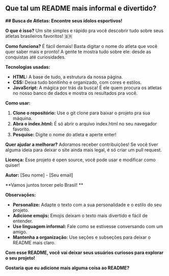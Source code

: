 ## Que tal um README mais informal e divertido? 

**## Busca de Atletas: Encontre seus ídolos esportivos!**

**O que é isso?**
Um site simples e rápido pra você descobrir tudo sobre seus atletas brasileiros favoritos! 🇧🇷

**Como funciona?**
É fácil demais! Basta digitar o nome do atleta que você quer saber mais e pronto! A gente te mostra tudo sobre ele: desde as conquistas até curiosidades.

**Tecnologias usadas:**
* **HTML:** A base de tudo, a estrutura da nossa página.
* **CSS:** Deixa tudo bonitinho e organizado, com cores e estilos.
* **JavaScript:** A mágica por trás da busca! É ele quem procura os atletas no nosso banco de dados e mostra os resultados pra você.

**Como usar:**
1. **Clone o repositório:** Use o git clone para baixar o projeto pra sua máquina.
2. **Abra o index.html:** É só abrir o arquivo index.html no seu navegador favorito.
3. **Pesquise:** Digite o nome do atleta e aperte enter!

**Quer ajudar a melhorar?**
Adoramos receber contribuições! Se você tiver alguma ideia para deixar o site ainda mais legal, é só criar um pull request.

**Licença:**
Esse projeto é open source, você pode usar e modificar como quiser!

**Autor:**
[Seu nome] - [Seu email]

**Vamos juntos torcer pelo Brasil! **

**Observações:**
* **Personalize:** Adapte o texto com a sua personalidade e o estilo do seu projeto.
* **Adicione emojis:** Emojis deixam o texto mais divertido e fácil de entender.
* **Use linguagem informal:** Fale como se estivesse conversando com um amigo.
* **Mantenha a organização:** Use seções e subseções para deixar o README mais claro.

**Com esse README, você vai deixar seus usuários curiosos para explorar o seu projeto!** 

**Gostaria que eu adicione mais alguma coisa ao README?** 

